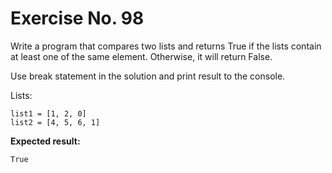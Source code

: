 # Exercise No. 98

Write a program that compares two lists and returns True if the lists contain at least one of the same element. Otherwise, it will return False.

Use break statement in the solution and print result to the console.

Lists:


    list1 = [1, 2, 0]
    list2 = [4, 5, 6, 1]


**Expected result:**


    True